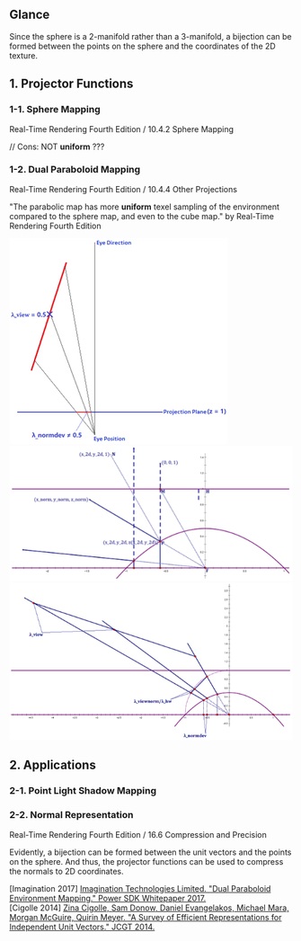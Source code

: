 ## Glance  
Since the sphere is a 2-manifold rather than a 3-manifold, a bijection can be formed between the points on the sphere and the coordinates of the 2D texture.  

## 1\. Projector Functions

### 1-1\. Sphere Mapping  
Real-Time Rendering Fourth Edition / 10.4.2 Sphere Mapping  

// Cons: NOT **uniform** ??? 

### 1-2\. Dual Paraboloid Mapping
Real-Time Rendering Fourth Edition / 10.4.4 Other Projections  

"The parabolic map has more **uniform** texel sampling of the environment compared to the sphere map, and even to the cube map." by Real-Time Rendering Fourth Edition  


![](Projector-Functions-1.png)  
![](Projector-Functions-2.png)  
![](Projector-Functions-3.png)  

## 2\. Applications  

### 2-1\. Point Light Shadow Mapping  

### 2-2\. Normal Representation  
Real-Time Rendering Fourth Edition / 16.6 Compression and Precision  

Evidently, a bijection can be formed between the unit vectors and the points on the sphere. And thus, the projector functions can be used to compress the normals to 2D coordinates.  

[Imagination 2017] [Imagination Technologies Limited. "Dual Paraboloid Environment Mapping." Power SDK Whitepaper 2017.](https://github.com/powervr-graphics/Native_SDK/blob/R17.1-v4.3/Documentation/Whitepapers/Dual%20Paraboloid%20Environment%20Mapping.Whitepaper.pdf)  
[Cigolle 2014] [Zina Cigolle, Sam Donow, Daniel Evangelakos, Michael Mara, Morgan McGuire, Quirin Meyer. "A Survey of Efficient Representations for Independent Unit Vectors." JCGT 2014.](https://jcgt.org/published/0003/02/01/)  
